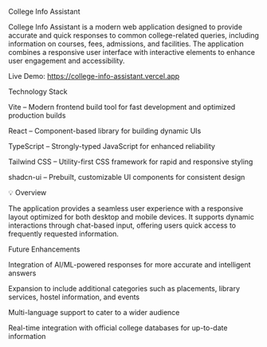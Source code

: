 College Info Assistant

College Info Assistant is a modern web application designed to provide accurate and quick responses to common college-related queries, including information on courses, fees, admissions, and facilities. The application combines a responsive user interface with interactive elements to enhance user engagement and accessibility.

Live Demo: https://college-info-assistant.vercel.app

Technology Stack

Vite – Modern frontend build tool for fast development and optimized production builds

React – Component-based library for building dynamic UIs

TypeScript – Strongly-typed JavaScript for enhanced reliability

Tailwind CSS – Utility-first CSS framework for rapid and responsive styling

shadcn-ui – Prebuilt, customizable UI components for consistent design

💡 Overview

The application provides a seamless user experience with a responsive layout optimized for both desktop and mobile devices. It supports dynamic interactions through chat-based input, offering users quick access to frequently requested information.

Future Enhancements

Integration of AI/ML-powered responses for more accurate and intelligent answers

Expansion to include additional categories such as placements, library services, hostel information, and events

Multi-language support to cater to a wider audience

Real-time integration with official college databases for up-to-date information
